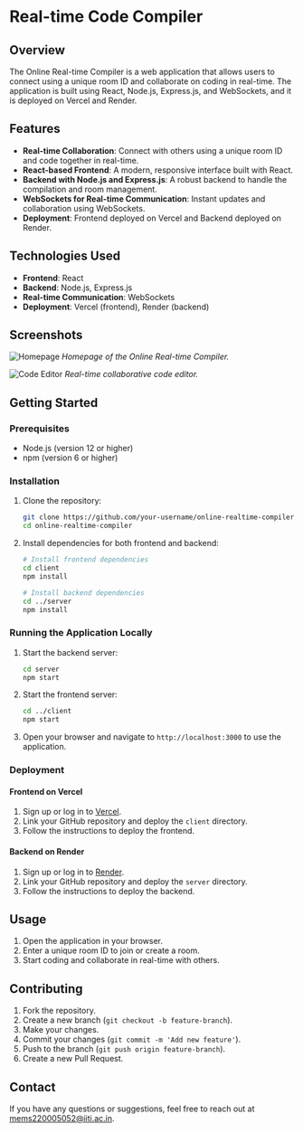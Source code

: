# Real-time Code Compiler

## Overview

The Online Real-time Compiler is a web application that allows users to connect using a unique room ID and collaborate on coding in real-time. The application is built using React, Node.js, Express.js, and WebSockets, and it is deployed on Vercel and Render.

## Features

- **Real-time Collaboration**: Connect with others using a unique room ID and code together in real-time.
- **React-based Frontend**: A modern, responsive interface built with React.
- **Backend with Node.js and Express.js**: A robust backend to handle the compilation and room management.
- **WebSockets for Real-time Communication**: Instant updates and collaboration using WebSockets.
- **Deployment**: Frontend deployed on Vercel and Backend deployed on Render.

## Technologies Used

- **Frontend**: React
- **Backend**: Node.js, Express.js
- **Real-time Communication**: WebSockets
- **Deployment**: Vercel (frontend), Render (backend)

## Screenshots

![Homepage](frontend/public/HomePage.png)
*Homepage of the Online Real-time Compiler.*

![Code Editor](frontend/public/EditorPage.png)
*Real-time collaborative code editor.*

## Getting Started

### Prerequisites

- Node.js (version 12 or higher)
- npm (version 6 or higher)

### Installation

1. Clone the repository:
    ```bash
    git clone https://github.com/your-username/online-realtime-compiler.git
    cd online-realtime-compiler
    ```

2. Install dependencies for both frontend and backend:

    ```bash
    # Install frontend dependencies
    cd client
    npm install

    # Install backend dependencies
    cd ../server
    npm install
    ```

### Running the Application Locally

1. Start the backend server:
    ```bash
    cd server
    npm start
    ```

2. Start the frontend server:
    ```bash
    cd ../client
    npm start
    ```

3. Open your browser and navigate to `http://localhost:3000` to use the application.

### Deployment

#### Frontend on Vercel

1. Sign up or log in to [Vercel](https://vercel.com/).
2. Link your GitHub repository and deploy the `client` directory.
3. Follow the instructions to deploy the frontend.

#### Backend on Render

1. Sign up or log in to [Render](https://render.com/).
2. Link your GitHub repository and deploy the `server` directory.
3. Follow the instructions to deploy the backend.

## Usage

1. Open the application in your browser.
2. Enter a unique room ID to join or create a room.
3. Start coding and collaborate in real-time with others.

## Contributing

1. Fork the repository.
2. Create a new branch (`git checkout -b feature-branch`).
3. Make your changes.
4. Commit your changes (`git commit -m 'Add new feature'`).
5. Push to the branch (`git push origin feature-branch`).
6. Create a new Pull Request.

## Contact

If you have any questions or suggestions, feel free to reach out at [mems220005052@iiti.ac.in](mailto:mems220005052@iiti.ac.in).
